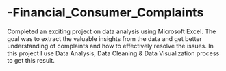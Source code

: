 # -Financial_Consumer_Complaints
Completed an exciting project on data analysis using Microsoft Excel. The goal was to extract the valuable insights from the data and get better understanding of complaints and how to effectively resolve the issues. In this project I use Data Analysis, Data Cleaning &amp; Data Visualization process to get this result.
